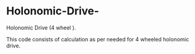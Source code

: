 # Holonomic-Drive-
Holonomic Drive (4 wheel ).

This code consists of calculation as per needed for 4 wheeled holonomic drive.
